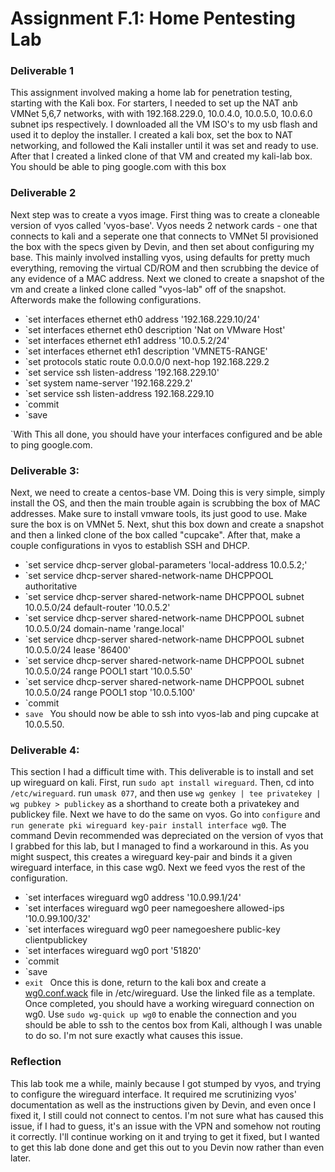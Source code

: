 # Assignment F.1: Home Pentesting Lab


### Deliverable 1
This assignment involved making a home lab for penetration testing, starting with the Kali box. For starters, I needed to set up the NAT anb VMNet 5,6,7 networks, with
with 192.168.229.0, 10.0.4.0, 10.0.5.0, 10.0.6.0 subnet ips respectively. I downloaded all the VM ISO's to my usb flash and used it to deploy the installer. I created a kali box, set the box to NAT networking, and followed the Kali installer until it was set and ready to use. After that I created a linked clone of that VM and created my kali-lab box. You should be able to ping google.com with this box

### Deliverable 2
Next step was to create a vyos image. First thing was to create a cloneable version of vyos called 'vyos-base'. Vyos needs 2 network cards - one that connects to kali and a seperate one that connects to VMNet 5I provisioned the box with the specs given by Devin, and then set about configuring my base. This mainly involved installing vyos, using defaults for pretty much everything, removing the virtual CD/ROM and then scrubbing the device of any evidence of a MAC address. Next we cloned to create a snapshot of the vm and create a linked clone called "vyos-lab" off of the snapshot. Afterwords make the following configurations.
* `set interfaces ethernet eth0 address '192.168.229.10/24'
* `set interfaces ethernet eth0 description 'Nat on VMware Host'
* `set interfaces ethernet eth1 address '10.0.5.2/24'
* `set interfaces ethernet eth1 description 'VMNET5-RANGE'
* `set protocols static route 0.0.0.0/0 next-hop 192.168.229.2
* `set service ssh listen-address '192.168.229.10'
* `set system name-server '192.168.229.2'
* `set service ssh listen-address 192.168.229.10
* `commit
* `save

`With This all done, you should have your interfaces configured and be able to ping google.com.

### Deliverable 3:
Next, we need to create a centos-base VM. Doing this is very simple, simply install the OS, and then the main trouble again is scrubbing the box of MAC addresses. Make sure to install vmware tools, its just good to use. Make sure the box is on VMNet 5. Next, shut this box down and create a snapshot and then a linked clone of the box called "cupcake". After that, make a couple configurations in vyos to establish SSH and DHCP.
* `set service dhcp-server global-parameters 'local-address 10.0.5.2;'
* `set service dhcp-server shared-network-name DHCPPOOL authoritative
* `set service dhcp-server shared-network-name DHCPPOOL subnet 10.0.5.0/24 default-router '10.0.5.2'
* `set service dhcp-server shared-network-name DHCPPOOL subnet 10.0.5.0/24 domain-name 'range.local'
* `set service dhcp-server shared-network-name DHCPPOOL subnet 10.0.5.0/24 lease '86400'
* `set service dhcp-server shared-network-name DHCPPOOL subnet 10.0.5.0/24 range POOL1 start '10.0.5.50'
* `set service dhcp-server shared-network-name DHCPPOOL subnet 10.0.5.0/24 range POOL1 stop '10.0.5.100'
* `commit
* `save
`
You should now be able to ssh into vyos-lab and ping cupcake at 10.0.5.50.


### Deliverable 4:
This section I had a difficult time with. This deliverable is to install and set up wireguard on kali. First, run `sudo apt install wireguard`. Then, cd into `/etc/wireguard`. run `umask 077`, and then use `wg genkey | tee privatekey | wg pubkey > publickey` as a shorthand to create both a privatekey and publickey file. Next we have to do the same on vyos. Go into `configure` and `run generate pki wireguard key-pair install interface wg0`. The command Devin recommended was depreciated on the version of vyos that I grabbed for this lab, but I managed to find a workaround in this. As you might suspect, this creates a wireguard key-pair and binds it a given wireguard interface, in this case wg0. Next we feed vyos the rest of the configuration.
* `set interfaces wireguard wg0 address '10.0.99.1/24'
* `set interfaces wireguard wg0 peer namegoeshere allowed-ips '10.0.99.100/32'
* `set interfaces wireguard wg0 peer namegoeshere public-key clientpublickey
* `set interfaces wireguard wg0 port '51820'
* `commit
* `save
* `exit
` Once this is done, return to the kali box and create a [wg0.conf.wack](wg0.conf) file in /etc/wireguard. Use the linked file as a template. Once completed, you should have a working wireguard connection on wg0. Use `sudo wg-quick up wg0` to enable the connection and you should be able to ssh to the centos box from Kali, although I was unable to do so. I'm not sure exactly what causes this issue.


### Reflection
This lab took me a while, mainly because I got stumped by vyos, and trying to configure the wireguard interface. It required me scrutinizing vyos' documentation as well as the instructions given by Devin, and even once I fixed it, I still could not connect to centos. I'm not sure what has caused this issue, if I had to guess, it's an issue with the VPN and somehow not routing it correctly. I'll continue working on it and trying to get it fixed, but I wanted to get this lab done done and get this out to you Devin now rather than even later.

